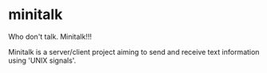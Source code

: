 # minitalk
Who don't talk. Minitalk!!!

Minitalk is a server/client project aiming to send and receive text information using 'UNIX signals'.
